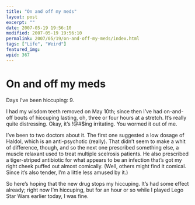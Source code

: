 ```yaml
---
title: "On and off my meds"
layout: post
excerpt: ""
date: 2007-05-19 19:56:10
modified: 2007-05-19 19:56:10
permalink: 2007/05/19/on-and-off-my-meds/index.html
tags: ["Life", "Weird"]
featured_img: 
wpid: 367
---
```


# On and off my meds

Days I’ve been hiccuping: 9.

I had my wisdom teeth removed on May 10th; since then I’ve had on-and-off bouts of hiccuping lasting, oh, three or four hours at a stretch. It’s really quite distressing. Okay, it’s !@#$ing irritating. You wormed it out of me.

I’ve been to two doctors about it. The first one suggested a low dosage of Haldol, which is an anti-psychotic (really). That didn’t seem to make a whit of difference, though, and so the next one prescribed something else, a muscle relaxant used to treat multiple scelrosis patients. He also prescribed a tiger-striped antibiotic for what appears to be an infection that’s got my right cheek puffed out almost comically. (Well, others might find it comical. Since it’s also tender, I’m a little less amused by it.)

So here’s hoping that the new drug stops my hiccuping. It’s had some effect already; right now I’m hiccuping, but for an hour or so while I played Lego Star Wars earlier today, I was fine.